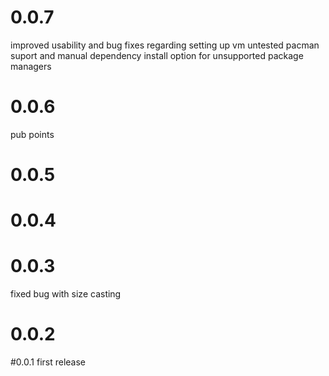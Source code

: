 # 0.0.7
improved usability and bug fixes regarding setting up vm
untested pacman suport and manual dependency install option for unsupported package managers

# 0.0.6
pub points

# 0.0.5

# 0.0.4

# 0.0.3
fixed bug with size casting

# 0.0.2

#0.0.1
first release
